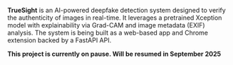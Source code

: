 **TrueSight** is an AI-powered deepfake detection system designed to verify the authenticity of images in real-time. It leverages a pretrained Xception model with explainability via Grad-CAM and image metadata (EXIF) analysis. The system is being built as a web-based app and Chrome extension backed by a FastAPI API.

**This project is currently on pause. Will be resumed in September 2025**
